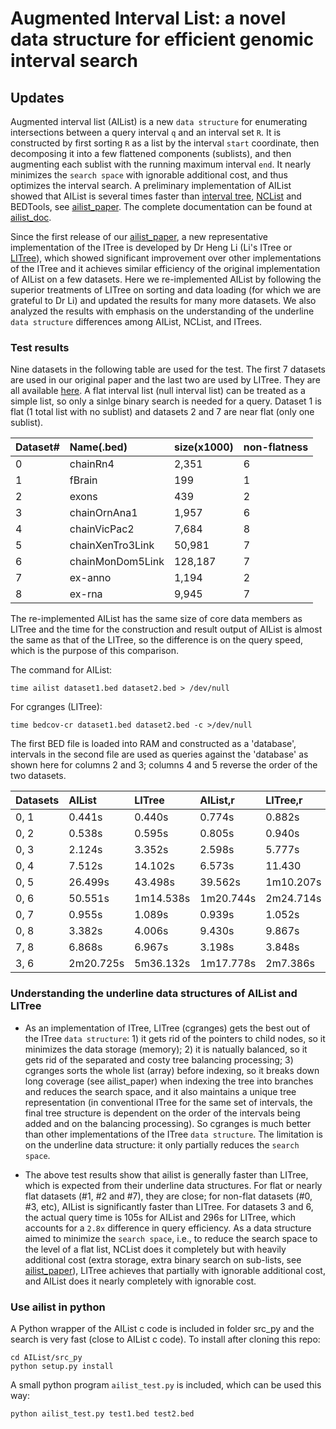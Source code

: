 # Augmented Interval List: a novel data structure for efficient genomic interval search

## Updates

Augmented interval list (AIList) is a new `data structure` for enumerating intersections between a query interval `q` and an interval set `R`. It is constructed by first sorting `R` as a list by the interval `start` coordinate, then decomposing it into a few flattened components (sublists), and then augmenting each sublist with the running maximum interval `end`. It nearly minimizes the `search space` with ignorable additional cost, and thus optimizes the interval search. A preliminary implementation of AIList showed that AIList is several times faster than [interval tree][ITree], [NCList][NCList] and BEDTools, see [ailist_paper][ailist_paper]. The complete documentation can be found at [ailist_doc][ailist_doc]. 

Since the first release of our [ailist_paper][ailist_paper], a new representative implementation of the ITree is developed by Dr Heng Li (Li's ITree or [LITree][LITree]), which showed significant improvement over other implementations of the ITree and it achieves similar efficiency of the original implementation of AIList on a few datasets. Here we re-implemented AIList by following the superior treatments of LITree on sorting and data loading (for which we are grateful to Dr Li) and updated the results for many more datasets. We also analyzed the results with emphasis on the understanding of the underline `data structure` differences among AIList, NCList, and ITrees.

### Test results

Nine datasets in the following table are used for the test. The first 7 datasets are used in our original paper and the last two are used by LITree. They are all available 
[here](http://big.databio.org/example_data/AIList/AIListTestData.tgz). A flat interval list (null interval list) can be treated as a simple list, so only a sinlge binary search is needed for a query. Dataset 1 is flat (1 total list with no sublist) and datasets 2 and 7 are near flat (only one sublist).

|Dataset#  |Name(.bed)        |size(x1000) |non-flatness |
|:---------|:-----------------|:-----------|:------------|
|0         |chainRn4          |2,351       |6            |
|1         |fBrain            |199         |1            |
|2         |exons             |439         |2            |
|3         |chainOrnAna1      |1,957       |6            |
|4         |chainVicPac2      |7,684       |8            |
|5         |chainXenTro3Link  |50,981      |7            |
|6         |chainMonDom5Link  |128,187     |7            |
|7         |ex-anno           |1,194       |2            |
|8         |ex-rna            |9,945       |7            |

The re-implemented AIList has the same size of core data members as LITree and the time for the construction and result output of AIList is almost the same as that of the LITree, so the difference is on the query speed, which is the purpose of this comparison.

The command for AIList:
```
time ailist dataset1.bed dataset2.bed > /dev/null
```
For cgranges (LITree):
```
time bedcov-cr dataset1.bed dataset2.bed -c >/dev/null
```
The first BED file is loaded into RAM and constructed as a 'database', intervals in the second file are used as queries against the 'database' as shown here for columns 2 and 3; columns 4 and 5 reverse the order of the two datasets. 

|Datasets  |AIList     |LITree    |AIList,r  |LITree,r  |
|:---------|:----------|:---------|:---------|:---------|
|0, 1      |0.441s     |0.440s    |0.774s    |0.882s    |
|0, 2      |0.538s     |0.595s    |0.805s    |0.940s    |
|0, 3      |2.124s     |3.352s    |2.598s    |5.777s    |
|0, 4      |7.512s     |14.102s   |6.573s    |11.430    |
|0, 5      |26.499s    |43.498s   |39.562s   |1m10.207s |
|0, 6      |50.551s    |1m14.538s |1m20.744s |2m24.714s |
|0, 7      |0.955s     |1.089s    |0.939s    |1.052s    |
|0, 8      |3.382s     |4.006s    |9.430s    |9.867s    |
|7, 8      |6.868s     |6.967s    |3.198s    |3.848s    |
|3, 6      |2m20.725s  |5m36.132s |1m17.778s |2m7.386s  |

### Understanding the underline data structures of AIList and LITree

* As an implementation of ITree, LITree (cgranges) gets the best out of the ITree `data structure`: 1) it gets rid of the pointers to child nodes, so it minimizes the data storage (memory); 2) it is natually balanced, so it gets rid of the separated and costy tree balancing processing; 3) cgranges sorts the whole list (array) before indexing, so it breaks down long coverage (see ailist_paper) when indexing the tree into branches and reduces the search space, and it also maintains a unique tree representation (in conventional ITree for the same set of intervals, the final tree structure is dependent on the order of the intervals being added and on the balancing processing). So cgranges is much better than other implementations of the ITree `data structure`. The limitation is on the underline data structure: it only partially reduces the `search space`.

* The above test results show that ailist is generally faster than LITree, which is expected from their underline data structures. For flat or nearly flat datasets (#1, #2 and #7), they are close; for non-flat datasets (#0, #3, etc), AIList is significantly faster than LITree. For datasets 3 and 6, the actual query time is 105s for AIList and 296s for LITree, which accounts for a `2.8x` difference in query efficiency. As a data structure aimed to minimize the `search space`, i.e., to reduce the search space to the level of a flat list, NCList does it completely but with heavily additional cost (extra storage, extra binary search on sub-lists, see [ailist_paper][ailist_paper]), LITree achieves that partially with ignorable additional cost, and AIList does it nearly completely with ignorable cost. 

### Use ailist in python

A Python wrapper of the AIList c code is included in folder src_py and the search is very fast (close to AIList c code).
To install after cloning this repo: 
```
cd AIList/src_py
python setup.py install
```
A small python program `ailist_test.py` is included, which can be used this way:
```
python ailist_test.py test1.bed test2.bed
```

[ailist_doc]: http://ailist.databio.org 
[ailist_paper]: https://www.biorxiv.org/content/10.1101/593657v1
[LITree]: https://github.com/lh3/cgranges
[NCList]: https://github.com/hunt-genes/ncls
[ITree]: https://en.wikipedia.org/wiki/Interval_tree
